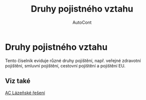 ﻿---
    title: "Druhy pojistného vztahu"
    author: AutoCont
    ms.date: 04/30/2018
    ms.topic: article
    ms.prod: dynamics-nav-2017
    ms.contentlocale: cs-cz
    ms.lasthandoff: 04/30/2018
---

# Druhy pojistného vztahu

Tento číselník eviduje různé druhy pojištění, např. veřejné zdravotní pojištění, smluvní pojištění, cestovní pojištění a pojištění EU. 


## <a name="see-also"></a>Viz také
[AC Lázeňské řešení](ac-spa-solution.md)